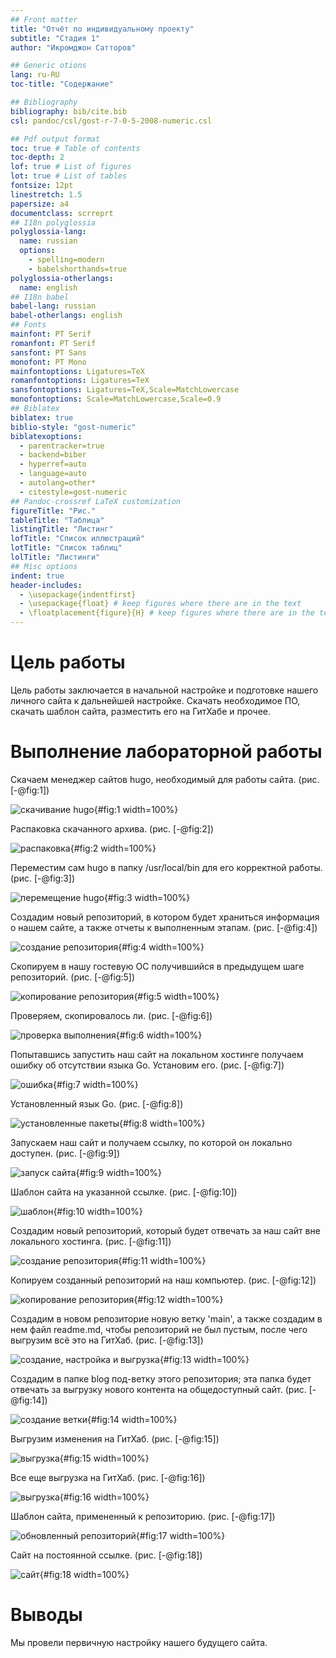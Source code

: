 ```yaml
---
## Front matter
title: "Отчёт по индивидуальному проекту"
subtitle: "Стадия 1"
author: "Икромджон Сатторов"

## Generic otions
lang: ru-RU
toc-title: "Содержание"

## Bibliography
bibliography: bib/cite.bib
csl: pandoc/csl/gost-r-7-0-5-2008-numeric.csl

## Pdf output format
toc: true # Table of contents
toc-depth: 2
lof: true # List of figures
lot: true # List of tables
fontsize: 12pt
linestretch: 1.5
papersize: a4
documentclass: scrreprt
## I18n polyglossia
polyglossia-lang:
  name: russian
  options:
	- spelling=modern
	- babelshorthands=true
polyglossia-otherlangs:
  name: english
## I18n babel
babel-lang: russian
babel-otherlangs: english
## Fonts
mainfont: PT Serif
romanfont: PT Serif
sansfont: PT Sans
monofont: PT Mono
mainfontoptions: Ligatures=TeX
romanfontoptions: Ligatures=TeX
sansfontoptions: Ligatures=TeX,Scale=MatchLowercase
monofontoptions: Scale=MatchLowercase,Scale=0.9
## Biblatex
biblatex: true
biblio-style: "gost-numeric"
biblatexoptions:
  - parentracker=true
  - backend=biber
  - hyperref=auto
  - language=auto
  - autolang=other*
  - citestyle=gost-numeric
## Pandoc-crossref LaTeX customization
figureTitle: "Рис."
tableTitle: "Таблица"
listingTitle: "Листинг"
lofTitle: "Список иллюстраций"
lotTitle: "Список таблиц"
lolTitle: "Листинги"
## Misc options
indent: true
header-includes:
  - \usepackage{indentfirst}
  - \usepackage{float} # keep figures where there are in the text
  - \floatplacement{figure}{H} # keep figures where there are in the text
---
```


# Цель работы

Цель работы заключается в начальной настройке и подготовке нашего личного сайта к дальнейшей настройке. Скачать необходимое ПО, скачать шаблон сайта, разместить его на ГитХабе и прочее.

# Выполнение лабораторной работы

Скачаем менеджер сайтов hugo, необходимый для работы сайта. (рис. [-@fig:1])

![скачивание hugo](image/p1s1.png){#fig:1 width=100%}

Распаковка скачанного архива. (рис. [-@fig:2])

![распаковка](image/p1s2.png){#fig:2 width=100%}

Переместим сам hugo в папку /usr/local/bin для его корректной работы. (рис. [-@fig:3])

![перемещение hugo](image/p1s3.png){#fig:3 width=100%}

Создадим новый репозиторий, в котором будет храниться информация о нашем сайте, а также отчеты к выполненным этапам. (рис. [-@fig:4])

![создание репозитория](image/p1s4.png){#fig:4 width=100%}

Скопируем в нашу гостевую ОС получившийся в предыдущем шаге репозиторий. (рис. [-@fig:5])

![копирование репозитория](image/p1s5.png){#fig:5 width=100%}

Проверяем, скопировалось ли. (рис. [-@fig:6])

![проверка выполнения](image/p1s6.png){#fig:6 width=100%}

Попытавшись запустить наш сайт на локальном хостинге получаем ошибку об отсутствии языка Go. Установим его. (рис. [-@fig:7])

![ошибка](image/p1s7.png){#fig:7 width=100%}

Установленный язык Go. (рис. [-@fig:8])

![установленные пакеты](image/p1s8.png){#fig:8 width=100%}

Запускаем наш сайт и получаем ссылку, по которой он локально доступен. (рис. [-@fig:9])

![запуск сайта](image/p1s9.png){#fig:9 width=100%}

Шаблон сайта на указанной ссылке. (рис. [-@fig:10])

![шаблон](image/p1s10.png){#fig:10 width=100%}

Создадим новый репозиторий, который будет отвечать за наш сайт вне локального хостинга. (рис. [-@fig:11])

![создание репозитория](image/p1s11.png){#fig:11 width=100%}

Копируем созданный репозиторий на наш компьютер. (рис. [-@fig:12])

![копирование репозитория](image/p1s12.png){#fig:12 width=100%}

Создадим в новом репозиторие новую ветку 'main', а также создадим в нем файл readme.md, чтобы репозиторий не был пустым, после чего выгрузим всё это на ГитХаб. (рис. [-@fig:13])

![создание, настройка и выгрузка](image/p1s13.png){#fig:13 width=100%}

Создадим в папке blog под-ветку этого репозитория; эта папка будет отвечать за выгрузку нового контента на общедоступный сайт. (рис. [-@fig:14])

![создание ветки](image/p1s14.png){#fig:14 width=100%}

Выгрузим изменения на ГитХаб. (рис. [-@fig:15])

![выгрузка](image/p1s15.png){#fig:15 width=100%}

Все еще выгрузка на ГитХаб. (рис. [-@fig:16])

![выгрузка](image/p1s16.png){#fig:16 width=100%}

Шаблон сайта, примененный к репозиторию. (рис. [-@fig:17])

![обновленный репозиторий](image/p1s17.png){#fig:17 width=100%}

Сайт на постоянной ссылке. (рис. [-@fig:18])

![сайт](image/p1s18.png){#fig:18 width=100%}


# Выводы

Мы провели первичную настройку нашего будущего сайта.
